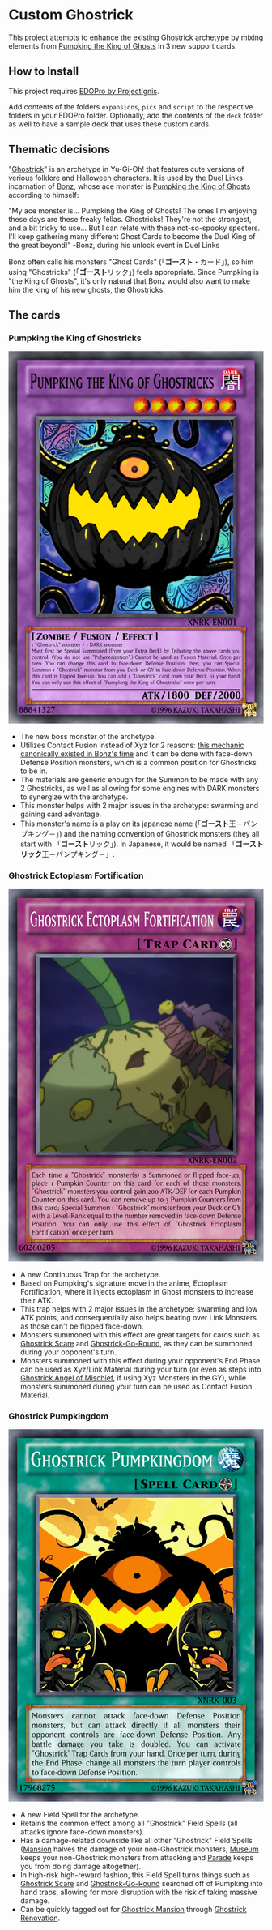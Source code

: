 # Custom Ghostrick

This project attempts to enhance the existing [Ghostrick](https://yugipedia.com/wiki/Ghostrick) archetype by mixing elements from [Pumpking the King of Ghosts](https://yugipedia.com/wiki/Pumpking_the_King_of_Ghosts) in 3 new support cards.

## How to Install

This project requires [EDOPro by ProjectIgnis](https://twitter.com/ProjectIgnisYGO/).

Add contents of the folders `expansions`, `pics` and `script` to the respective folders in your EDOPro folder. Optionally, add the contents of the `deck` folder as well to have a sample deck that uses these custom cards.

## Thematic decisions

"[Ghostrick](https://yugipedia.com/wiki/Ghostrick)" is an archetype in Yu-Gi-Oh! that features cute versions of verious folklore and Halloween characters. It is used by the Duel Links incarnation of [Bonz](https://yugipedia.com/wiki/Bonz_(Duel_Links)), whose ace monster is [Pumpking the King of Ghosts](https://yugipedia.com/wiki/Pumpking_the_King_of_Ghosts_(Duel_Links)) according to himself:

"My ace monster is... Pumpking the King of Ghosts! The ones I'm enjoying these days are these freaky fellas. Ghostricks! They're not the strongest, and a bit tricky to use... But I can relate with these not-so-spooky specters. I'll keep gathering many different Ghost Cards to become the Duel King of the great beyond!"
-Bonz, during his unlock event in Duel Links

Bonz often calls his monsters "Ghost Cards" (「**ゴースト**・カード」), so him using "Ghostricks" (「**ゴースト**リック」) feels appropriate. Since Pumpking is "the King of Ghosts", it's only natural that Bonz would also want to make him the king of his new ghosts, the Ghostricks.

## The cards

### Pumpking the King of Ghostricks

<p align="center">
    <img src="https://github.com/juliorkm/EDOPro-Ghostrick/blob/master/docs/Pumpking the King of Ghostricks.png" alt="Pumpking the King of Ghostricks" />
</p>

* The new boss monster of the archetype.
* Utilizes Contact Fusion instead of Xyz for 2 reasons: [this mechanic canonically existed in Bonz's time](https://yugipedia.com/wiki/XYZ-Dragon_Cannon_(anime)) and it can be done with face-down Defense Position monsters, which is a common position for Ghostricks to be in.
* The materials are generic enough for the Summon to be made with any 2 Ghostricks, as well as allowing for some engines with DARK monsters to synergize with the archetype.
* This monster helps with 2 major issues in the archetype: swarming and gaining card advantage.
* This monster's name is a play on its japanese name (「**ゴースト**王－パンプキング－」) and the naming convention of Ghostrick monsters (they all start with 「**ゴースト**リック」). In Japanese, it would be named 「**ゴーストリック**王－パンプキング－」.

### Ghostrick Ectoplasm Fortification

<p align="center">
    <img src="https://github.com/juliorkm/EDOPro-Ghostrick/blob/master/docs/Ghostrick Ectoplasm Fortification.png" alt="Ghostrick Ectoplasm Fortification" />
</p>

* A new Continuous Trap for the archetype.
* Based on Pumpking's signature move in the anime, Ectoplasm Fortification, where it injects ectoplasm in Ghost monsters to increase their ATK.
* This trap helps with 2 major issues in the archetype: swarming and low ATK points, and consequentially also helps beating over Link Monsters as those can't be flipped face-down.
* Monsters summoned with this effect are great targets for cards such as [Ghostrick Scare](https://yugipedia.com/wiki/Ghostrick_Scare) and [Ghostrick-Go-Round](https://yugipedia.com/wiki/Ghostrick-Go-Round), as they can be summoned during your opponent's turn.
* Monsters summoned with this effect during your opponent's End Phase can be used as Xyz/Link Material during your turn (or even as steps into [Ghostrick Angel of Mischief](https://yugipedia.com/wiki/Ghostrick_Angel_of_Mischief), if using Xyz Monsters in the GY), while monsters summoned during your turn can be used as Contact Fusion Material.

### Ghostrick Pumpkingdom

<p align="center">
    <img src="https://github.com/juliorkm/EDOPro-Ghostrick/blob/master/docs/Ghostrick Pumpkingdom.png" alt="Ghostrick Pumpkingdom" />
</p>

* A new Field Spell for the archetype.
* Retains the common effect among all "Ghostrick" Field Spells (all attacks ignore face-down monsters).
* Has a damage-related downside like all other "Ghostrick" Field Spells ([Mansion](https://yugipedia.com/wiki/Ghostrick_Mansion) halves the damage of your non-Ghostrick monsters, [Museum](https://yugipedia.com/wiki/Ghostrick_Museum) keeps your non-Ghostrick monsters from attacking and [Parade](https://yugipedia.com/wiki/Ghostrick_Parade) keeps you from doing damage altogether).
* In high-risk high-reward fashion, this Field Spell turns things such as [Ghostrick Scare](https://yugipedia.com/wiki/Ghostrick_Scare) and [Ghostrick-Go-Round](https://yugipedia.com/wiki/Ghostrick-Go-Round) searched off of Pumpking into hand traps, allowing for more disruption with the risk of taking massive damage.
* Can be quickly tagged out for [Ghostrick Mansion](https://yugipedia.com/wiki/Ghostrick_Mansion) through [Ghostrick Renovation](https://yugipedia.com/wiki/Ghostrick_Renovation).

